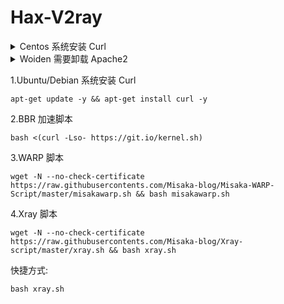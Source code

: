 # Hax-V2ray

<details>
    <summary>Centos 系统安装 Curl</summary>
    
```shell
yum update -y && yum install curl -y
```
    
</details>

<details>
    <summary>Woiden 需要卸载 Apache2</summary>
    
```shell
service apache2 stop 
systemctl disable apache2
```
    
</details>

1.Ubuntu/Debian 系统安装 Curl

```shell
apt-get update -y && apt-get install curl -y
```

2.BBR 加速脚本

```shell
bash <(curl -Lso- https://git.io/kernel.sh)
```

3.WARP 脚本
```shell
wget -N --no-check-certificate https://raw.githubusercontents.com/Misaka-blog/Misaka-WARP-Script/master/misakawarp.sh && bash misakawarp.sh
```

4.Xray 脚本
```shell
wget -N --no-check-certificate https://raw.githubusercontents.com/Misaka-blog/Xray-script/master/xray.sh && bash xray.sh
```

快捷方式:
```shell
bash xray.sh
```

